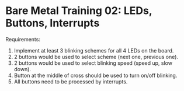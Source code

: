 # Bare Metal Training 02:  LEDs, Buttons, Interrupts

Requirements:

1. Implement at least 3 blinking schemes for all 4 LEDs on the board.
2. 2 buttons would be used to select scheme (next one, previous one).
3. 2 buttons would be used to select blinking speed (speed up, slow down).
4. Button at the middle of cross should be used to turn on/off blinking.
5. All buttons need to be processed by interrupts.
